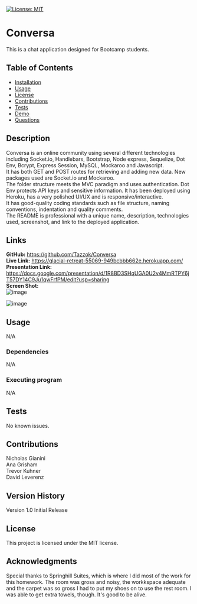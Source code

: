[![License: MIT](https://img.shields.io/badge/License-MIT-yellow.svg)](https://opensource.org/licenses/MIT)

# Conversa
This is a chat application designed for Bootcamp students.

 ## Table of Contents
 - [Installation](#Installation)
 - [Usage](#Usage)
 - [License](#License)
 - [Contributions](#Contributions)
 - [Tests](#Tests)
 - [Demo](#Demo)
 - [Questions](#Questions)

## Description
Conversa is an online community using several different technologies including Socket.io, Handlebars, Bootstrap, Node express, Sequelize, Dot Env, Bcrypt, Express Session, MySQL, Mockaroo and Javascript.<br>
It has both GET and POST routes for retrieving and adding new data. New packages used are Socket.io and Mockaroo.<br>
The folder structure meets the MVC paradigm and uses authentication. Dot Env protects API keys and sensitive information. It has been deployed using Heroku, has a very polished UI/UX and is responsive/interactive.<br>
It has good-quality coding standards such as file structure, naming conventions, indentation and quality comments.<br>
The README is professional with a unique name, description, technologies used, screenshot, and link to the deployed application.<br>

## Links
**GitHub:** https://github.com/Tazzok/Conversa<br>
**Live Link:** https://glacial-retreat-55069-949bcbbb662e.herokuapp.com/<br>
**Presentation Link:** https://docs.google.com/presentation/d/1R8BD3SHqUGA0U2v4MmRTPY6jT57DY14C9Ju1qwFrfPM/edit?usp=sharing<br>
**Screen Shot:** <br>
![image](https://github.com/Tazzok/Conversa/assets/131185593/75b14f38-deab-4121-b3bb-8bb60bc6a9cf)


![image](https://github.com/Tazzok/Conversa/assets/131185593/e86b2372-a202-412a-98ce-77ffaa2c4697)

## Usage
N/A
### Dependencies
N/A
### Executing program
N/A
## Tests
No known issues.
## Contributions
Nicholas Gianini<br>
Ana Grisham<br>
Trevor Kuhner<br>
David Leverenz<br>

## Version History
Version 1.0 Initial Release
## License
This project is licensed under the MIT license.
## Acknowledgments
Special thanks to Springhill Suites, which is where I did most of the work for this homework.  The room was gross and noisy, the workkspace adequate and the carpet was so gross I had to put my shoes on to use the rest room.  I was able to get extra towels, though.  It's good to be alive.

